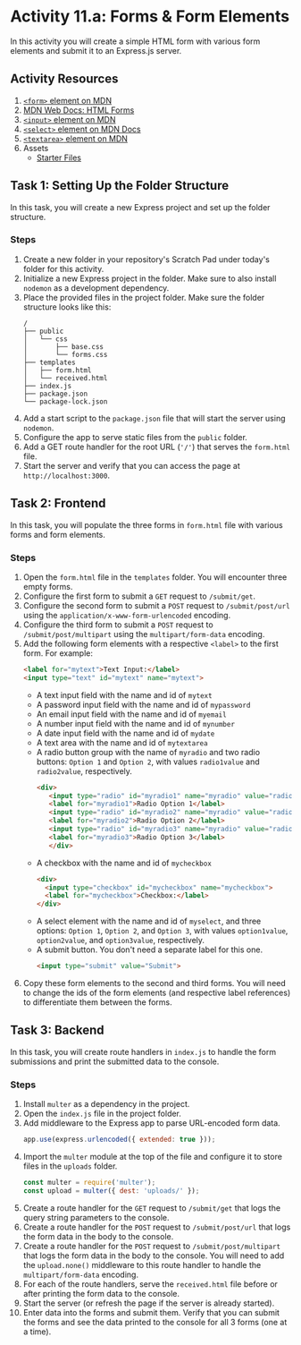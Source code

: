 # Activity 11.a: Forms & Form Elements

In this activity you will create a simple HTML form with various form elements and submit it to an Express.js server.

## Activity Resources

1. [`<form>` element on MDN](https://developer.mozilla.org/en-US/docs/Web/HTML/Element/form)
2. [MDN Web Docs: HTML Forms](https://developer.mozilla.org/en-US/docs/Learn/Forms)
3. [`<input>` element on MDN](https://developer.mozilla.org/en-US/docs/Web/HTML/Element/input)
4. [`<select>` element on MDN Docs](https://developer.mozilla.org/en-US/docs/Web/HTML/Element/select)
5. [`<textarea>` element on MDN](https://developer.mozilla.org/en-US/docs/Web/HTML/Element/textarea)
6. Assets
   * [Starter Files](files/)




## Task 1: Setting Up the Folder Structure

In this task, you will create a new Express project and set up the folder structure.

### Steps

1. Create a new folder in your repository's Scratch Pad under today's folder for this activity.
2. Initialize a new Express project in the folder. Make sure to also install `nodemon` as a development dependency.
3. Place the provided files in the project folder. Make sure the folder structure looks like this:
   ```
   /
   ├── public
   │   └── css
   │       ├── base.css
   │       └── forms.css
   ├── templates
   │   ├── form.html
   │   └── received.html
   ├── index.js
   ├── package.json
   └── package-lock.json
   ```
4. Add a start script to the `package.json` file that will start the server using `nodemon`.
5. Configure the app to serve static files from the `public` folder.
6. Add a GET route handler for the root URL (`'/'`) that serves the `form.html` file.
7. Start the server and verify that you can access the page at `http://localhost:3000`.

## Task 2: Frontend

In this task, you will populate the three forms in `form.html` file with various forms and form elements.

### Steps

1. Open the `form.html` file in the `templates` folder. You will encounter three empty forms.
2. Configure the first form to submit a `GET` request to `/submit/get`.
3. Configure the second form to submit a `POST` request to `/submit/post/url` using the `application/x-www-form-urlencoded` encoding.
4. Configure the third form to submit a `POST` request to `/submit/post/multipart` using the `multipart/form-data` encoding. 
5. Add the following form elements with a respective `<label>` to the first form. For example:
   ```html
   <label for="mytext">Text Input:</label>
   <input type="text" id="mytext" name="mytext">
   ```
   * A text input field with the name and id of `mytext`
   * A password input field with the name and id of `mypassword`
   * An email input field with the name and id of `myemail`
   * A number input field with the name and id of `mynumber`
   * A date input field with the name and id of `mydate`
   * A text area with the name and id of `mytextarea`
   * A radio button group with the name of `myradio` and two radio buttons: `Option 1` and `Option 2`, with values `radio1value` and `radio2value`, respectively.
      ```html	
      <div>
         <input type="radio" id="myradio1" name="myradio" value="radio1value">
         <label for="myradio1">Radio Option 1</label>
         <input type="radio" id="myradio2" name="myradio" value="radio2value">
         <label for="myradio2">Radio Option 2</label>
         <input type="radio" id="myradio3" name="myradio" value="radio3value">
         <label for="myradio3">Radio Option 3</label>
         </div>
      ```
   * A checkbox with the name and id of `mycheckbox`
      ```html	
      <div>
        <input type="checkbox" id="mycheckbox" name="mycheckbox">
        <label for="mycheckbox">Checkbox:</label>
      </div>
      ```
   * A select element with the name and id of `myselect`, and three options: `Option 1`, `Option 2`, and `Option 3`, with values `option1value`, `option2value`, and `option3value`, respectively.
   * A submit button. You don't need a separate label for this one.
     ```html	
     <input type="submit" value="Submit">
     ```
6. Copy these form elements to the second and third forms. You will need to change the ids of the form elements (and respective label references) to differentiate them between the forms.

## Task 3: Backend

In this task, you will create route handlers in `index.js` to handle the form submissions and print the submitted data to the console.

### Steps

1. Install `multer` as a dependency in the project.
2. Open the `index.js` file in the project folder.
3. Add middleware to the Express app to parse URL-encoded form data.
   ```js	
   app.use(express.urlencoded({ extended: true }));
   ```
4. Import the `multer` module at the top of the file and configure it to store files in the `uploads` folder.
   ```js
   const multer = require('multer');
   const upload = multer({ dest: 'uploads/' });
   ```
5. Create a route handler for the `GET` request to `/submit/get` that logs the query string parameters to the console.
6. Create a route handler for the `POST` request to `/submit/post/url` that logs the form data in the body to the console.
7. Create a route handler for the `POST` request to `/submit/post/multipart` that logs the form data in the body to the console. You will need to add the `upload.none()` middleware to this route handler to handle the `multipart/form-data` encoding.
8. For each of the route handlers, serve the `received.html` file before or after printing the form data to the console.
9. Start the server (or refresh the page if the server is already started).
10. Enter data into the forms and submit them. Verify that you can submit the forms and see the data printed to the console for all 3 forms (one at a time).